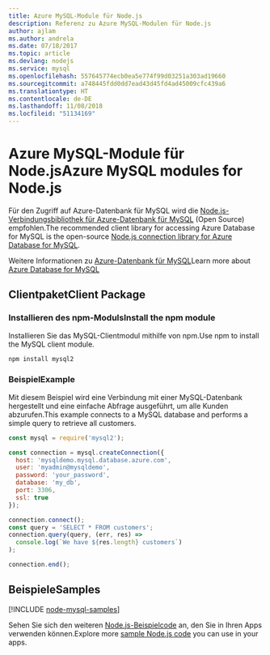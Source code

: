 ```yaml
---
title: Azure MySQL-Module für Node.js
description: Referenz zu Azure MySQL-Modulen für Node.js
author: ajlam
ms.author: andrela
ms.date: 07/18/2017
ms.topic: article
ms.devlang: nodejs
ms.service: mysql
ms.openlocfilehash: 557645774ecb0ea5e774f99d03251a303ad19660
ms.sourcegitcommit: a748445fdd0dd7ead43d45fd4ad45009cfc439a6
ms.translationtype: HT
ms.contentlocale: de-DE
ms.lasthandoff: 11/08/2018
ms.locfileid: "51134169"
---
```

# <a name="azure-mysql-modules-for-nodejs"></a><span data-ttu-id="f0d0b-103">Azure MySQL-Module für Node.js</span><span class="sxs-lookup"><span data-stu-id="f0d0b-103">Azure MySQL modules for Node.js</span></span>

<span data-ttu-id="f0d0b-104">Für den Zugriff auf Azure-Datenbank für MySQL wird die [Node.js-Verbindungsbibliothek für Azure-Datenbank für MySQL](https://github.com/sidorares/node-mysql2) (Open Source) empfohlen.</span><span class="sxs-lookup"><span data-stu-id="f0d0b-104">The recommended client library for accessing Azure Database for MySQL is the open-source [Node.js connection library for Azure Database for MySQL](https://github.com/sidorares/node-mysql2).</span></span> 

<span data-ttu-id="f0d0b-105">Weitere Informationen zu [Azure-Datenbank für MySQL](https://docs.microsoft.com/azure/MySQL/)</span><span class="sxs-lookup"><span data-stu-id="f0d0b-105">Learn more about [Azure Database for MySQL](https://docs.microsoft.com/azure/MySQL/)</span></span>

## <a name="client-package"></a><span data-ttu-id="f0d0b-106">Clientpaket</span><span class="sxs-lookup"><span data-stu-id="f0d0b-106">Client Package</span></span>

### <a name="install-the-npm-module"></a><span data-ttu-id="f0d0b-107">Installieren des npm-Moduls</span><span class="sxs-lookup"><span data-stu-id="f0d0b-107">Install the npm module</span></span>

<span data-ttu-id="f0d0b-108">Installieren Sie das MySQL-Clientmodul mithilfe von npm.</span><span class="sxs-lookup"><span data-stu-id="f0d0b-108">Use npm to install the MySQL client module.</span></span>

```bash
npm install mysql2
```   

### <a name="example"></a><span data-ttu-id="f0d0b-109">Beispiel</span><span class="sxs-lookup"><span data-stu-id="f0d0b-109">Example</span></span>

<span data-ttu-id="f0d0b-110">Mit diesem Beispiel wird eine Verbindung mit einer MySQL-Datenbank hergestellt und eine einfache Abfrage ausgeführt, um alle Kunden abzurufen.</span><span class="sxs-lookup"><span data-stu-id="f0d0b-110">This example connects to a MySQL database and performs a simple query to retrieve all customers.</span></span>

```javascript
const mysql = require('mysql2');

const connection = mysql.createConnection({
  host: 'mysqldemo.mysql.database.azure.com',
  user: 'myadmin@mysqldemo',
  password: 'your_password',
  database: 'my_db',
  port: 3306,
  ssl: true
});

connection.connect();
const query = 'SELECT * FROM customers';
connection.query(query, (err, res) =>
  console.log(`We have ${res.length} customers`)
);

connection.end();
```

## <a name="samples"></a><span data-ttu-id="f0d0b-111">Beispiele</span><span class="sxs-lookup"><span data-stu-id="f0d0b-111">Samples</span></span>

[!INCLUDE [node-mysql-samples](../docs-ref-conceptual/includes/mysql-samples.md)]

<span data-ttu-id="f0d0b-112">Sehen Sie sich den weiteren [Node.js-Beispielcode](https://azure.microsoft.com/resources/samples/?platform=nodejs) an, den Sie in Ihren Apps verwenden können.</span><span class="sxs-lookup"><span data-stu-id="f0d0b-112">Explore more [sample Node.js code](https://azure.microsoft.com/resources/samples/?platform=nodejs) you can use in your apps.</span></span>
